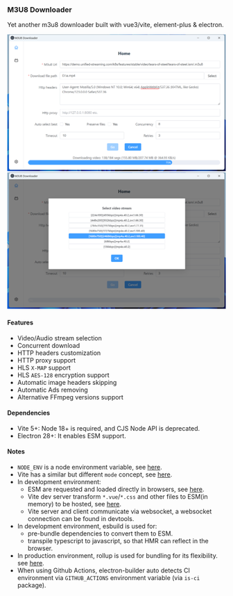 ### M3U8 Downloader
Yet another m3u8 downloader built with vue3/vite, element-plus & electron.

![md-1](doc/md-1.png)
![md-2](doc/md-2.png)

#### Features
- Video/Audio stream selection
- Concurrent download
- HTTP headers customization
- HTTP proxy support
- HLS `X-MAP` support
- HLS `AES-128` encryption support
- Automatic image headers skipping
- Automatic Ads removing
- Alternative FFmpeg versions support

#### Dependencies
- Vite 5+: Node 18+ is required, and CJS Node API is deprecated.
- Electron 28+: It enables ESM support.

#### Notes
- `NODE_ENV` is a node environment variable, see [here](https://nodejs.org/en/learn/getting-started/nodejs-the-difference-between-development-and-production).
- Vite has a similar but different `mode` concept, see [here](https://vitejs.dev/guide/env-and-mode.html#node-env-and-modes).
- In development environment:
  - ESM are requested and loaded directly in browsers, see [here](https://vitejs.dev/guide/features).
  - Vite dev server transform `*.vue`/`*.css` and other files to ESM(in memory) to be hosted, see [here](https://github.com/vitejs/vite/blob/main/packages/vite/src/node/server/middlewares/transform.ts).
  - Vite server and client communicate via websocket, a websocket connection can be found in devtools.
- In development environment, esbuild is used for:
  - pre-bundle dependencies to convert them to ESM.
  - transpile typescript to javascript, so that HMR can reflect in the browser.
- In production environment, rollup is used for bundling for its flexibility. see [here](https://vitejs.dev/guide/why.html#why-not-bundle-with-esbuild).
- When using Github Actions, electron-builder auto detects CI environment via `GITHUB_ACTIONS` environment variable (via `is-ci` package).
